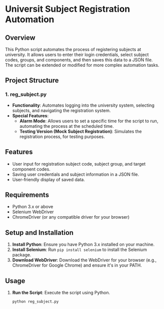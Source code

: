 # Universit Subject Registration Automation

## Overview
This Python script automates the process of registering subjects at university. It allows users to enter their login credentials, select subject codes, groups, and components, and then saves this data to a JSON file. The script can be extended or modified for more complex automation tasks.

## Project Structure
### 1. reg_subject.py
   - **Functionality**: Automates logging into the university system, selecting subjects, and navigating the registration system.
   - **Special Features**:
     - **Alarm Mode**: Allows users to set a specific time for the script to run, automating the process at the scheduled time.
     - **Testing Version (Mock Subject Registration)**: Simulates the registration process, for testing purposes.


## Features
- User input for registration subject code, subject group, and target component codes.
- Saving user credentials and subject information in a JSON file.
- User-friendly display of saved data.

## Requirements
- Python 3.x or above
- Selenium WebDriver
- ChromeDriver (or any compatible driver for your browser)

## Setup and Installation
1. **Install Python**: Ensure you have Python 3.x installed on your machine.
2. **Install Selenium**: Run `pip install selenium` to install the Selenium package.
3. **Download WebDriver**: Download the WebDriver for your browser (e.g., ChromeDriver for Google Chrome) and ensure it's in your PATH.

## Usage
1. **Run the Script**: Execute the script using Python.
   ```bash
   python reg_subject.py
